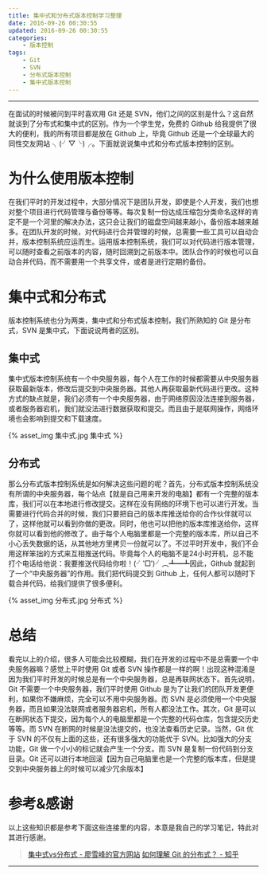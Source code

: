 ```yaml
---
title: 集中式和分布式版本控制学习整理
date: 2016-09-26 00:30:55
updated: 2016-09-26 00:30:55
categories:
    - 版本控制
tags:
    - Git
    - SVN
    - 分布式版本控制
    - 集中式版本控制
---
```

---

在面试的时候被问到平时喜欢用 Git 还是 SVN，他们之间的区别是什么？这自然就谈到了分布式和集中式的区别。作为一个学生党，免费的 Github 给我提供了很大的便利，我的所有项目都是放在 Github 上，毕竟 Github 还是一个全球最大的同性交友网站 ╮(╯▽╰)╭。下面就说说集中式和分布式版本控制的区别。

<!-- more -->

# 为什么使用版本控制

在我们平时的开发过程中，大部分情况下是团队开发，即使是个人开发，我们也想对整个项目进行代码管理与备份等等。每次复制一份达成压缩包分类命名这样的肯定不是一个河里的解决办法，这只会让我们的磁盘空间越来越小，备份版本越来越多。在团队开发的时候，对代码进行合并管理的时候，总需要一些工具可以自动合并，版本控制系统应运而生。运用版本控制系统，我们可以对代码进行版本管理，可以随时查看之前版本的内容，随时回溯到之前版本中。团队合作的时候也可以自动合并代码，而不需要用一个共享文件，或者是进行定期的备份。

# 集中式和分布式

版本控制系统也分为两类，集中式和分布式版本控制，我们所熟知的 Git 是分布式，SVN 是集中式，下面说说两者的区别。

## 集中式

集中式版本控制系统有一个中央服务器，每个人在工作的时候都需要从中央服务器获取最新版本，修改后提交到中央服务器。其他人再获取最新代码进行更改。这种方式的缺点就是，我们必须有一个中央服务器，由于网络原因没法连接到服务器，或者服务器宕机，我们就没法进行数据获取和提交。而且由于是联网操作，网络环境也会影响到提交和下载速度。

{% asset_img 集中式.jpg 集中式 %}

## 分布式

那么分布式版本控制系统是如何解决这些问题的呢？首先，分布式版本控制系统没有所谓的中央服务器，每个站点【就是自己用来开发的电脑】都有一个完整的版本库，我们可以在本地进行修改提交。这样在没有网络的环境下也可以进行开发。当需要进行代码合并的时候，我们只要把自己的版本库推送给你的合作伙伴就可以了，这样他就可以看到你做的更改。同时，他也可以把他的版本库推送给你，这样你就可以看到他的修改了。由于每个人电脑里都是一个完整的版本库，所以自己不小心丢失数据的话，从其他地方里拷贝一份就可以了。不过平时开发中，我们不会用这样笨拙的方式来互相推送代码。毕竟每个人的电脑不是24小时开机，总不能打个电话给他说：我要推送代码给你啦！(╯‵□′)╯︵┻━┻因此，Github 就起到了一个“中央服务器”的作用。我们把代码提交到 Github 上，任何人都可以随时下载合并代码，给我们提供了很多便利。

{% asset_img 分布式.jpg 分布式 %}

# 总结

看完以上的介绍，很多人可能会比较模糊，我们在开发的过程中不是总需要一个中央服务器嘛？感觉上平时使用 Git 或者 SVN 操作都是一样的啊！出现这种混淆是因为我们平时开发的时候总是有一个中央服务器，总是再联网状态下。首先说明，Git 不需要一个中央服务器，我们平时使用 Github 是为了让我们的团队开发更便利，如果你不嫌麻烦，完全可以不用中央服务器。而 SVN 是必须使用一个中央服务器，而且如果没法联网或者服务器宕机，所有人都没法工作。其次，Git 是可以在断网状态下提交，因为每个人的电脑里都是一个完整的代码仓库，包含提交历史等等。而 SVN 在断网的时候是没法提交的，也没法查看历史记录。当然，Git 优于 SVN 的不仅有上面的这些，还有很多强大的功能优于 SVN。比如强大的分支功能，Git 做一个小小的标记就会产生一个分支。而 SVN 是复制一份代码到分支目录。Git 还可以进行本地回滚【因为自己电脑里也是一个完整的版本库，但是提交到中央服务器上的时候可以减少冗余版本】

# 参考&感谢

以上这些知识都是参考下面这些连接里的内容，本意是我自己的学习笔记，特此对其进行感谢。

> [集中式vs分布式 - 廖雪峰的官方网站][1]
> [如何理解 Git 的分布式？ - 知乎][2]

---

[1]: http://www.liaoxuefeng.com/wiki/0013739516305929606dd18361248578c67b8067c8c017b000/001374027586935cf69c53637d8458c9aec27dd546a6cd6000 "集中式vs分布式 - 廖雪峰的官方网站"
[2]: https://www.zhihu.com/question/20093241 "如何理解 Git 的分布式？ - 知乎"
